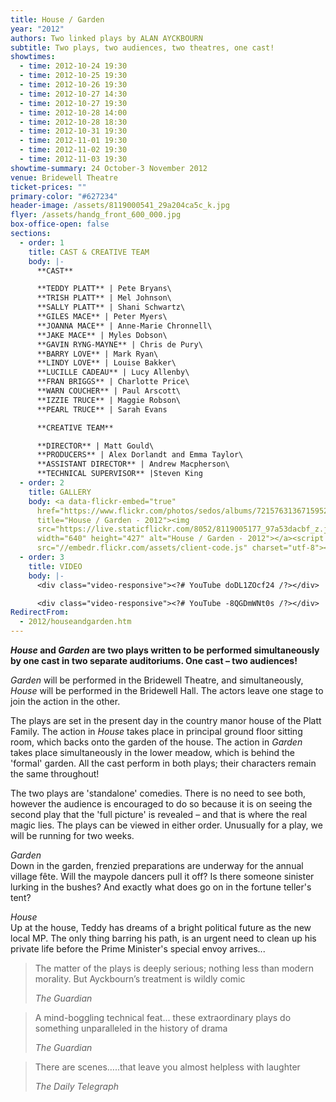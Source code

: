 ```yaml
---
title: House / Garden
year: "2012"
authors: Two linked plays by ALAN AYCKBOURN
subtitle: Two plays, two audiences, two theatres, one cast!
showtimes:
  - time: 2012-10-24 19:30
  - time: 2012-10-25 19:30
  - time: 2012-10-26 19:30
  - time: 2012-10-27 14:30
  - time: 2012-10-27 19:30
  - time: 2012-10-28 14:00
  - time: 2012-10-28 18:30
  - time: 2012-10-31 19:30
  - time: 2012-11-01 19:30
  - time: 2012-11-02 19:30
  - time: 2012-11-03 19:30
showtime-summary: 24 October-3 November 2012
venue: Bridewell Theatre
ticket-prices: ""
primary-color: "#627234"
header-image: /assets/8119000541_29a204ca5c_k.jpg
flyer: /assets/handg_front_600_000.jpg
box-office-open: false
sections:
  - order: 1
    title: CAST & CREATIVE TEAM
    body: |-
      **CAST**

      **TEDDY PLATT** | Pete Bryans\
      **TRISH PLATT** | Mel Johnson\
      **SALLY PLATT** | Shani Schwartz\
      **GILES MACE** | Peter Myers\
      **JOANNA MACE** | Anne-Marie Chronnell\
      **JAKE MACE** | Myles Dobson\
      **GAVIN RYNG-MAYNE** | Chris de Pury\
      **BARRY LOVE** | Mark Ryan\
      **LINDY LOVE** | Louise Bakker\
      **LUCILLE CADEAU** | Lucy Allenby\
      **FRAN BRIGGS** | Charlotte Price\
      **WARN COUCHER** | Paul Arscott\
      **IZZIE TRUCE** | Maggie Robson\
      **PEARL TRUCE** | Sarah Evans

      **CREATIVE TEAM**

      **DIRECTOR** | Matt Gould\
      **PRODUCERS** | Alex Dorlandt and Emma Taylor\
      **ASSISTANT DIRECTOR** | Andrew Macpherson\
      **TECHNICAL SUPERVISOR** |Steven King
  - order: 2
    title: GALLERY
    body: <a data-flickr-embed="true"
      href="https://www.flickr.com/photos/sedos/albums/72157631367159520"
      title="House / Garden - 2012"><img
      src="https://live.staticflickr.com/8052/8119005177_97a53dacbf_z.jpg"
      width="640" height="427" alt="House / Garden - 2012"></a><script async
      src="//embedr.flickr.com/assets/client-code.js" charset="utf-8"></script>
  - order: 3
    title: VIDEO
    body: |-
      <div class="video-responsive"><?# YouTube doDL1ZOcf24 /?></div>

      <div class="video-responsive"><?# YouTube -8QGDmWNt0s /?></div>
RedirectFrom:
  - 2012/houseandgarden.htm
---
```

***House* and *Garden* are two plays written to be performed simultaneously by one cast in two separate auditoriums. One cast – two audiences!**

*Garden* will be performed in the Bridewell Theatre, and simultaneously, *House* will be performed in the Bridewell Hall. The actors leave one stage to join the action in the other.

The plays are set in the present day in the country manor house of the Platt Family. The action in *House* takes place in principal ground floor sitting room, which backs onto the garden of the house. The action in *Garden* takes place simultaneously in the lower meadow, which is behind the 'formal' garden. All the cast perform in both plays; their characters remain the same throughout!

The two plays are 'standalone' comedies. There is no need to see both, however the audience is encouraged to do so because it is on seeing the second play that the 'full picture' is revealed – and that is where the real magic lies. The plays can be viewed in either order. Unusually for a play, we will be running for two weeks.

*Garden*\
Down in the garden, frenzied preparations are underway for the annual village fête. Will the maypole dancers pull it off? Is there someone sinister lurking in the bushes? And exactly what does go on in the fortune teller's tent?

*House*\
Up at the house, Teddy has dreams of a bright political future as the new local MP. The only thing barring his path, is an urgent need to clean up his private life before the Prime Minister's special envoy arrives...

>The matter of the plays is deeply serious; nothing less than modern morality. But Ayckbourn’s treatment is wildly comic
><footer><cite>The Guardian</cite></footer>

>A mind-boggling technical feat... these extraordinary plays do something unparalleled in the history of drama
><footer><cite>The Guardian</cite></footer>

>There are scenes…..that leave you almost helpless with laughter
><footer><cite>The Daily Telegraph</cite></footer>